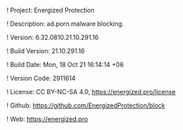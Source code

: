! Project: Energized Protection

! Description: ad.porn.malware blocking.

! Version: 6.32.0810.21.10.291.16

! Build Version: 21.10.291.16

! Build Date: Mon, 18 Oct 21 16:14:14 +06

! Version Code: 2911614

! License: CC BY-NC-SA 4.0, https://energized.pro/license

! Github: https://github.com/EnergizedProtection/block

! Web: https://energized.pro
